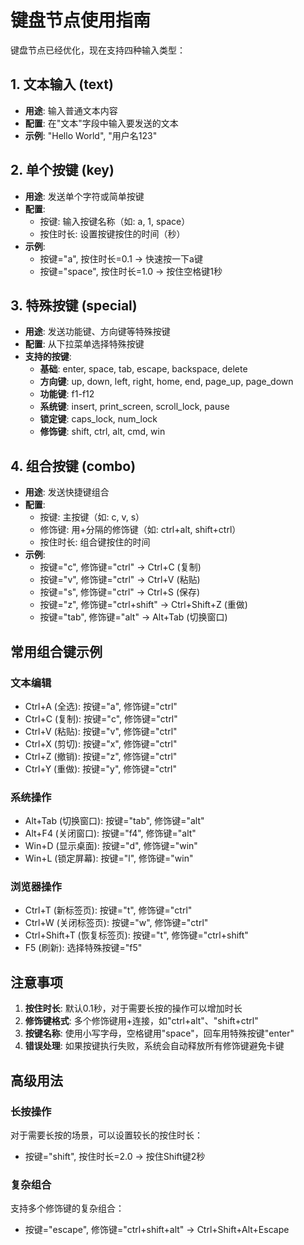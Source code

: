 # 键盘节点使用指南

键盘节点已经优化，现在支持四种输入类型：

## 1. 文本输入 (text)
- **用途**: 输入普通文本内容
- **配置**: 在"文本"字段中输入要发送的文本
- **示例**: "Hello World", "用户名123"

## 2. 单个按键 (key)
- **用途**: 发送单个字符或简单按键
- **配置**:
  - 按键: 输入按键名称（如: a, 1, space）
  - 按住时长: 设置按键按住的时间（秒）
- **示例**:
  - 按键="a", 按住时长=0.1 → 快速按一下a键
  - 按键="space", 按住时长=1.0 → 按住空格键1秒

## 3. 特殊按键 (special)
- **用途**: 发送功能键、方向键等特殊按键
- **配置**: 从下拉菜单选择特殊按键
- **支持的按键**:
  - **基础**: enter, space, tab, escape, backspace, delete
  - **方向键**: up, down, left, right, home, end, page_up, page_down
  - **功能键**: f1-f12
  - **系统键**: insert, print_screen, scroll_lock, pause
  - **锁定键**: caps_lock, num_lock
  - **修饰键**: shift, ctrl, alt, cmd, win

## 4. 组合按键 (combo)
- **用途**: 发送快捷键组合
- **配置**:
  - 按键: 主按键（如: c, v, s）
  - 修饰键: 用+分隔的修饰键（如: ctrl+alt, shift+ctrl）
  - 按住时长: 组合键按住的时间
- **示例**:
  - 按键="c", 修饰键="ctrl" → Ctrl+C (复制)
  - 按键="v", 修饰键="ctrl" → Ctrl+V (粘贴)
  - 按键="s", 修饰键="ctrl" → Ctrl+S (保存)
  - 按键="z", 修饰键="ctrl+shift" → Ctrl+Shift+Z (重做)
  - 按键="tab", 修饰键="alt" → Alt+Tab (切换窗口)

## 常用组合键示例

### 文本编辑
- Ctrl+A (全选): 按键="a", 修饰键="ctrl"
- Ctrl+C (复制): 按键="c", 修饰键="ctrl"
- Ctrl+V (粘贴): 按键="v", 修饰键="ctrl"
- Ctrl+X (剪切): 按键="x", 修饰键="ctrl"
- Ctrl+Z (撤销): 按键="z", 修饰键="ctrl"
- Ctrl+Y (重做): 按键="y", 修饰键="ctrl"

### 系统操作
- Alt+Tab (切换窗口): 按键="tab", 修饰键="alt"
- Alt+F4 (关闭窗口): 按键="f4", 修饰键="alt"
- Win+D (显示桌面): 按键="d", 修饰键="win"
- Win+L (锁定屏幕): 按键="l", 修饰键="win"

### 浏览器操作
- Ctrl+T (新标签页): 按键="t", 修饰键="ctrl"
- Ctrl+W (关闭标签页): 按键="w", 修饰键="ctrl"
- Ctrl+Shift+T (恢复标签页): 按键="t", 修饰键="ctrl+shift"
- F5 (刷新): 选择特殊按键="f5"

## 注意事项

1. **按住时长**: 默认0.1秒，对于需要长按的操作可以增加时长
2. **修饰键格式**: 多个修饰键用+连接，如"ctrl+alt"、"shift+ctrl"
3. **按键名称**: 使用小写字母，空格键用"space"，回车用特殊按键"enter"
4. **错误处理**: 如果按键执行失败，系统会自动释放所有修饰键避免卡键

## 高级用法

### 长按操作
对于需要长按的场景，可以设置较长的按住时长：
- 按键="shift", 按住时长=2.0 → 按住Shift键2秒

### 复杂组合
支持多个修饰键的复杂组合：
- 按键="escape", 修饰键="ctrl+shift+alt" → Ctrl+Shift+Alt+Escape